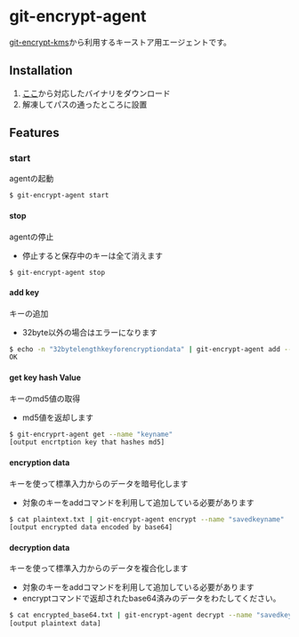 # git-encrypt-agent

[git-encrypt-kms](https://github.com/ikeisuke/git-encrypt-kms)から利用するキーストア用エージェントです。

## Installation

1. [ここ](https://github.com/ikeisuke/git-encrypt-agent/releases)から対応したバイナリをダウンロード
1. 解凍してパスの通ったところに設置

## Features

### start

agentの起動

```bash
$ git-encrypt-agent start
```

#### stop

agentの停止
- 停止すると保存中のキーは全て消えます

```bash
$ git-encrypt-agent stop
```

#### add key

キーの追加
- 32byte以外の場合はエラーになります

```bash
$ echo -n "32bytelengthkeyforencryptiondata" | git-encrypt-agent add --name "keyname"
OK
```

#### get key hash Value

キーのmd5値の取得
- md5値を返却します

```bash
$ git-encryprt-agent get --name "keyname"
[output encrtption key that hashes md5]
```

#### encryption data

キーを使って標準入力からのデータを暗号化します
- 対象のキーをaddコマンドを利用して追加している必要があります

```bash
$ cat plaintext.txt | git-encrypt-agent encrypt --name "savedkeyname"
[output encrypted data encoded by base64]
```

#### decryption data

キーを使って標準入力からのデータを複合化します
- 対象のキーをaddコマンドを利用して追加している必要があります
- encryptコマンドで返却されたbase64済みのデータをわたしてください。

```bash
$ cat encrypted_base64.txt | git-encrypt-agent decrypt --name "savedkeyname"
[output plaintext data]
```
